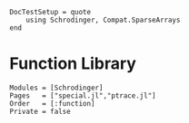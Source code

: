 ```@meta
DocTestSetup = quote
    using Schrodinger, Compat.SparseArrays
end
```
# Function Library

```@autodocs
Modules = [Schrodinger]
Pages   = ["special.jl","ptrace.jl"]
Order   = [:function]
Private = false
```
